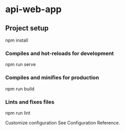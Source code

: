 # api-web-app

## Project setup
  npm install
### Compiles and hot-reloads for development
  npm run serve
### Compiles and minifies for production
  npm run build
### Lints and fixes files
  npm run lint
  
Customize configuration
See Configuration Reference.
